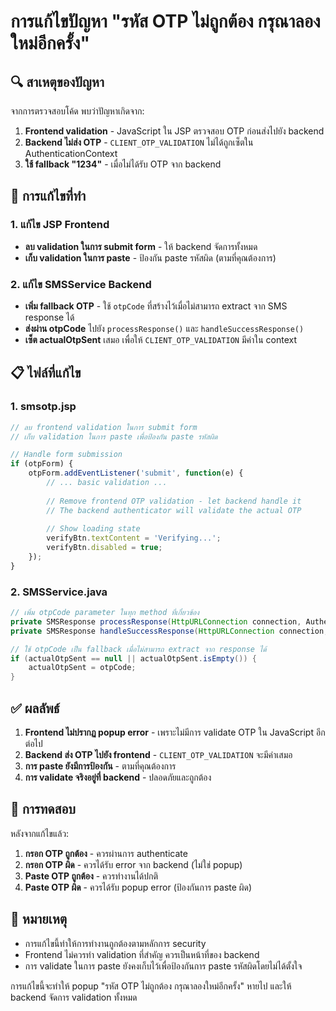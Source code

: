 # การแก้ไขปัญหา "รหัส OTP ไม่ถูกต้อง กรุณาลองใหม่อีกครั้ง"

## 🔍 **สาเหตุของปัญหา**

จากการตรวจสอบโค้ด พบว่าปัญหาเกิดจาก:

1. **Frontend validation** - JavaScript ใน JSP ตรวจสอบ OTP ก่อนส่งไปยัง backend
2. **Backend ไม่ส่ง OTP** - `CLIENT_OTP_VALIDATION` ไม่ได้ถูกเซ็ตใน AuthenticationContext
3. **ใช้ fallback "1234"** - เมื่อไม่ได้รับ OTP จาก backend

## 🔧 **การแก้ไขที่ทำ**

### 1. **แก้ไข JSP Frontend**
- **ลบ validation ในการ submit form** - ให้ backend จัดการทั้งหมด
- **เก็บ validation ในการ paste** - ป้องกัน paste รหัสผิด (ตามที่คุณต้องการ)

### 2. **แก้ไข SMSService Backend**
- **เพิ่ม fallback OTP** - ใช้ `otpCode` ที่สร้างไว้เมื่อไม่สามารถ extract จาก SMS response ได้
- **ส่งผ่าน otpCode** ไปยัง `processResponse()` และ `handleSuccessResponse()`
- **เซ็ต actualOtpSent** เสมอ เพื่อให้ `CLIENT_OTP_VALIDATION` มีค่าใน context

## 📋 **ไฟล์ที่แก้ไข**

### 1. **smsotp.jsp**
```javascript
// ลบ frontend validation ในการ submit form
// เก็บ validation ในการ paste เพื่อป้องกัน paste รหัสผิด

// Handle form submission
if (otpForm) {
    otpForm.addEventListener('submit', function(e) {
        // ... basic validation ...
        
        // Remove frontend OTP validation - let backend handle it
        // The backend authenticator will validate the actual OTP
        
        // Show loading state
        verifyBtn.textContent = 'Verifying...';
        verifyBtn.disabled = true;
    });
}
```

### 2. **SMSService.java**
```java
// เพิ่ม otpCode parameter ในทุก method ที่เกี่ยวข้อง
private SMSResponse processResponse(HttpURLConnection connection, AuthenticationContext context, String otpCode)
private SMSResponse handleSuccessResponse(HttpURLConnection connection, AuthenticationContext context, String otpCode)

// ใช้ otpCode เป็น fallback เมื่อไม่สามารถ extract จาก response ได้
if (actualOtpSent == null || actualOtpSent.isEmpty()) {
    actualOtpSent = otpCode;
}
```

## ✅ **ผลลัพธ์**

1. **Frontend ไม่ปรากฏ popup error** - เพราะไม่มีการ validate OTP ใน JavaScript อีกต่อไป
2. **Backend ส่ง OTP ไปยัง frontend** - `CLIENT_OTP_VALIDATION` จะมีค่าเสมอ
3. **การ paste ยังมีการป้องกัน** - ตามที่คุณต้องการ
4. **การ validate จริงอยู่ที่ backend** - ปลอดภัยและถูกต้อง

## 🎯 **การทดสอบ**

หลังจากแก้ไขแล้ว:

1. **กรอก OTP ถูกต้อง** - ควรผ่านการ authenticate
2. **กรอก OTP ผิด** - ควรได้รับ error จาก backend (ไม่ใช่ popup)
3. **Paste OTP ถูกต้อง** - ควรทำงานได้ปกติ
4. **Paste OTP ผิด** - ควรได้รับ popup error (ป้องกันการ paste ผิด)

## 📝 **หมายเหตุ**

- การแก้ไขนี้ทำให้การทำงานถูกต้องตามหลักการ security
- Frontend ไม่ควรทำ validation ที่สำคัญ ควรเป็นหน้าที่ของ backend
- การ validate ในการ paste ยังคงเก็บไว้เพื่อป้องกันการ paste รหัสผิดโดยไม่ได้ตั้งใจ

การแก้ไขนี้จะทำให้ popup "รหัส OTP ไม่ถูกต้อง กรุณาลองใหม่อีกครั้ง" หายไป และให้ backend จัดการ validation ทั้งหมด
